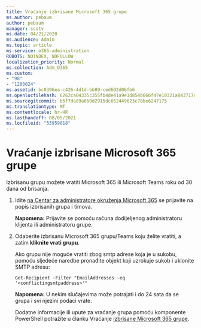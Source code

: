 ```yaml
---
title: Vraćanje izbrisane Microsoft 365 grupe
ms.author: pebaum
author: pebaum
manager: scotv
ms.date: 04/21/2020
ms.audience: Admin
ms.topic: article
ms.service: o365-administration
ROBOTS: NOINDEX, NOFOLLOW
localization_priority: Normal
ms.collection: Adm_O365
ms.custom:
- "98"
- "1200024"
ms.assetid: bc0396ea-c426-4d1d-bb89-ced602d06fb6
ms.openlocfilehash: 6262ca04335c355fb4de41a9e1d854b666f47e10321a843717d6eb951c46cafd
ms.sourcegitcommit: b5f7da89a650d2915dc652449623c78be6247175
ms.translationtype: MT
ms.contentlocale: hr-HR
ms.lasthandoff: 08/05/2021
ms.locfileid: "53959018"
---
```

# <a name="restore-a-deleted-microsoft-365-group"></a>Vraćanje izbrisane Microsoft 365 grupe

Izbrisanu grupu možete vratiti Microsoft 365 ili Microsoft Teams roku od 30 dana od brisanja.

1. Idite [na Centar za administratore okruženja Microsoft 365](https://aka.ms/RestoreDeletedGroup) se prijavite na popis izbrisanih grupa i timova.

    **Napomena:** Prijavite se pomoću računa dodijeljenog administratoru klijenta ili administratoru grupe.

1. Odaberite izbrisanu Microsoft 365 grupu/Teams koju želite vratiti, a zatim **kliknite vrati grupu**.

    Ako grupu nije moguće vratiti zbog smtp adrese koja je u sukobu, pomoću sljedeće naredbe pronađite objekt koji uzrokuje sukob i uklonite SMTP adresu:

    `Get-Recipient -Filter "EmailAddresses -eq '<conflictingsmtpaddress>'"`

    **Napomena:** U nekim slučajevima može potrajati i do 24 sata da se grupa i svi njezini podaci vrate.

    Dodatne informacije ili upute za vraćanje grupa pomoću komponente PowerShell potražite u članku Vraćanje [izbrisane Microsoft 365 grupe](https://go.microsoft.com/fwlink/?linkid=867802).